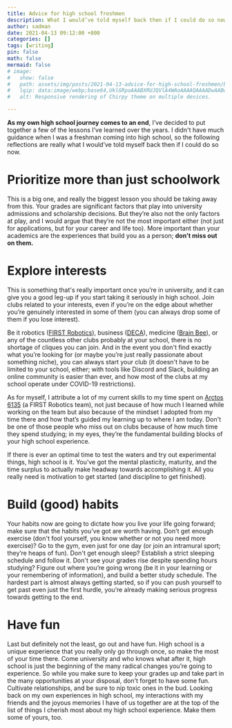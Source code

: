 ```yaml
---
title: Advice for high school freshmen
description: What I would’ve told myself back then if I could do so now
author: sadman
date: 2021-04-13 09:12:00 +800
categories: []
tags: [writing]
pin: false
math: false
mermaid: false
# image:
#   show: false
#   path: assets/img/posts/2021-04-13-advice-for-high-school-freshmen/blue (1).svg
#   lqip: data:image/webp;base64,UklGRpoAAABXRUJQVlA4WAoAAAAQAAAADwAABwAAQUxQSDIAAAARL0AmbZurmr57yyIiqE8oiG0bejIYEQTgqiDA9vqnsUSI6H+oAERp2HZ65qP/VIAWAFZQOCBCAAAA8AEAnQEqEAAIAAVAfCWkAALp8sF8rgRgAP7o9FDvMCkMde9PK7euH5M1m6VWoDXf2FkP3BqV0ZYbO6NA/VFIAAAA
#   alt: Responsive rendering of Chirpy theme on multiple devices.

---
```


**As my own high school journey comes to an end**, I’ve decided to put together a few of the lessons I’ve learned over the years. I didn't have much guidance when I was a freshman coming into high school, so the following reflections are really what I would’ve told myself back then if I could do so now.

# Prioritize more than just schoolwork

This is a big one, and really the biggest lesson you should be taking away from this. Your grades are significant factors that play into university admissions and scholarship decisions. But they’re also not the only factors at play, and I would argue that they’re not the most important either (not just for applications, but for your career and life too). More important than your academics are the experiences that build you as a person; **don't miss out on them.**

# Explore interests

This is something that's really important once you’re in university, and it can give you a good leg-up if you start taking it seriously in high school. Join clubs related to your interests, even if you’re on the edge about whether you’re genuinely interested in some of them (you can always drop some of them if you lose interest).

Be it robotics ([FIRST Robotics](https://www.firstroboticscanada.org/)), business ([DECA](https://deca.ca/)), medicine ([Brain Bee](https://brainbee.ca/)), or any of the countless other clubs probably at your school, there is no shortage of cliques you can join. And in the event you don't find exactly what you’re looking for (or maybe you’re just really passionate about something niche), you can always start your club (it doesn't have to be limited to your school, either; with tools like Discord and Slack, building an online community is easier than ever, and how most of the clubs at my school operate under COVID-19 restrictions).

As for myself, I attribute a lot of my current skills to my time spent on [Arctos 6135](https://www.arctos6135.com/) (a FIRST Robotics team), not just because of how much I learned while working on the team but also because of the mindset I adopted from my time there and how that’s guided my learning up to where I am today. Don't be one of those people who miss out on clubs because of how much time they spend studying; in my eyes, they’re the fundamental building blocks of your high school experience.

If there is ever an optimal time to test the waters and try out experimental things, high school is it. You’ve got the mental plasticity, maturity, and the time surplus to actually make headway towards accomplishing it. All you really need is motivation to get started (and discipline to get finished).

# Build (good) habits

Your habits now are going to dictate how you live your life going forward; make sure that the habits you’ve got are worth having. Don't get enough exercise (don't fool yourself, you know whether or not you need more exercise)? Go to the gym, even just for one day (or join an intramural sport; they’re heaps of fun). Don't get enough sleep? Establish a strict sleeping schedule and follow it. Don't see your grades rise despite spending hours studying? Figure out where you’re going wrong (be it in your learning or your remembering of information), and build a better study schedule. The hardest part is almost always getting started, so if you can push yourself to get past even just the first hurdle, you’re already making serious progress towards getting to the end.

# Have fun

Last but definitely not the least, go out and have fun. High school is a unique experience that you really only go through once, so make the most of your time there. Come university and who knows what after it, high school is just the beginning of the many radical changes you’re going to experience. So while you make sure to keep your grades up and take part in the many opportunities at your disposal, don't forget to have some fun. Cultivate relationships, and be sure to nip toxic ones in the bud. Looking back on my own experiences in high school, my interactions with my friends and the joyous memories I have of us together are at the top of the list of things I cherish most about my high school experience. Make them some of yours, too.
